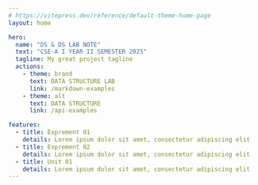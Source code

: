 ```yaml
---
# https://vitepress.dev/reference/default-theme-home-page
layout: home

hero:
  name: "DS & DS LAB NOTE"
  text: "CSE-A I YEAR II SEMESTER 2025"
  tagline: My great project tagline
  actions:
    - theme: brand
      text: DATA STRUCTURE LAB
      link: /markdown-examples
    - theme: alt
      text: DATA STRUCTURE
      link: /api-examples

features:
  - title: Exprement 01
    details: Lorem ipsum dolor sit amet, consectetur adipiscing elit
  - title: Exprement 02
    details: Lorem ipsum dolor sit amet, consectetur adipiscing elit
  - title: Unit 01
    details: Lorem ipsum dolor sit amet, consectetur adipiscing elit
---
```


